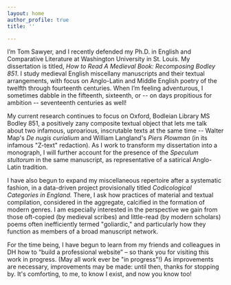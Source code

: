 ```yaml
---
layout: home
author_profile: true
title: ''

---
```

I’m Tom Sawyer, and I recently defended my Ph.D. in English and Comparative Literature at Washington University in St. Louis. My dissertation is titled, _How to Read A Medieval Book: Recomposing Bodley 851_. I study medieval English miscellany manuscripts and their textual arrangements, with focus on Anglo-Latin and Middle English poetry of the twelfth through fourteenth centuries. When I’m feeling adventurous, I sometimes dabble in the fifteenth, sixteenth, or -- on days propitious for ambition -- seventeenth centuries as well!

My current research continues to focus on Oxford, Bodleian Library MS Bodley 851, a positively zany composite textual object that lets me talk about two infamous, uproarious, inscrutable texts at the same time -- Walter Map's _De nugis curialium_ and William Langland's _Piers Plowman_ (in its infamous "Z-text" redaction). As I work to transform my dissertation into a monograph, I will further account for the presence of the _Speculum stultorum_ in the same manuscript, as representative of a satirical Anglo-Latin tradition.

I have also begun to expand my miscellaneous repertoire after a systematic fashion, in a data-driven project provisionally titled _Codicological Categories in England._ There, I ask how practices of material and textual compilation, considered in the aggregate, calcified in the formation of modern genres. I am especially interested in the perspective we gain from those oft-copied (by medieval scribes) and little-read (by modern scholars) poems often inefficiently termed "goliardic," and particularly how they function as members of a broad manuscript network.

For the time being, I have begun to learn from my friends and colleagues in DH how to “build a professional website” – so thank you for visiting this work in progress. (May all work ever be "in progress"!) As improvements are necessary, improvements may be made: until then, thanks for stopping by. It's comforting, to me, to know I exist, and now you know too!